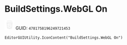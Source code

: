 # BuildSettings.WebGL On
![](/img/BuildSettings.WebGL%20On.png)
GUID: `4781758196249721453`
```
EditorGUIUtility.IconContent("BuildSettings.WebGL On")
```
